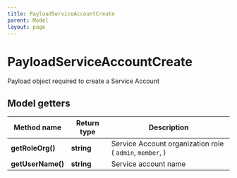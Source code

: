 ```yaml
---
title: PayloadServiceAccountCreate
parent: Model
layout: page
---
```


# PayloadServiceAccountCreate

Payload object required to create a Service Account

## Model getters

Method name | Return type | Description
------------ | ------------- | -------------
**getRoleOrg()** | **string** | Service Account organization role ( `admin`, `member`, )
**getUserName()** | **string** | Service account name

